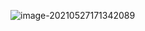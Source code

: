 ![image-20210527171342089](https://gitee.com/BothSavage/PicGo/raw/master//image/20210527171342.png)

